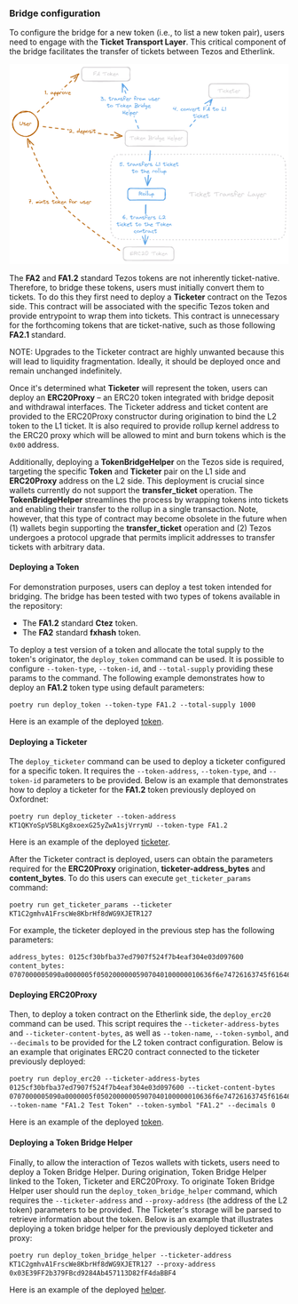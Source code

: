 ### Bridge configuration
To configure the bridge for a new token (i.e., to list a new token pair), users need to engage with the **Ticket Transport Layer**. This critical component of the bridge facilitates the transfer of tickets between Tezos and Etherlink.

![permissionless ticket transfer short illustration](permissionless-ticket-transfer.png)

The **FA2** and **FA1.2** standard Tezos tokens are not inherently ticket-native. Therefore, to bridge these tokens, users must initially convert them to tickets. To do this they first need to deploy a **Ticketer** contract on the Tezos side. This contract will be associated with the specific Tezos token and provide entrypoint to wrap them into tickets. This contract is unnecessary for the forthcoming tokens that are ticket-native, such as those following **FA2.1** standard.

NOTE: Upgrades to the Ticketer contract are highly unwanted because this will lead to liquidity fragmentation. Ideally, it should be deployed once and remain unchanged indefinitely.

Once it's determined what **Ticketer** will represent the token, users can deploy an **ERC20Proxy** – an ERC20 token integrated with bridge deposit and withdrawal interfaces. The Ticketer address and ticket content are provided to the ERC20Proxy constructor during origination to bind the L2 token to the L1 ticket. It is also required to provide rollup kernel address to the ERC20 proxy which will be allowed to mint and burn tokens which is the `0x00` address.

Additionally, deploying a **TokenBridgeHelper** on the Tezos side is required, targeting the specific **Token** and **Ticketer** pair on the L1 side and **ERC20Proxy** address on the L2 side. This deployment is crucial since wallets currently do not support the **transfer_ticket** operation. The **TokenBridgeHelper** streamlines the process by wrapping tokens into tickets and enabling their transfer to the rollup in a single transaction. Note, however, that this type of contract may become obsolete in the future when (1) wallets begin supporting the **transfer_ticket** operation and (2) Tezos undergoes a protocol upgrade that permits implicit addresses to transfer tickets with arbitrary data.

#### Deploying a Token
For demonstration purposes, users can deploy a test token intended for bridging. The bridge has been tested with two types of tokens available in the repository:
- The **FA1.2** standard **Ctez** token.
- The **FA2** standard **fxhash** token.

To deploy a test version of a token and allocate the total supply to the token's originator, the `deploy_token` command can be used. It is possible to configure `--token-type`, `--token-id`, and `--total-supply` providing these params to the command. The following example demonstrates how to deploy an **FA1.2** token type using default parameters:
```shell
poetry run deploy_token --token-type FA1.2 --total-supply 1000
```
Here is an example of the deployed [token](https://oxfordnet.tzkt.io/KT1QKYoSpV5BLKg8xoexG25yZwA1sjVrrymU/operations/).

#### Deploying a Ticketer
The `deploy_ticketer` command can be used to deploy a ticketer configured for a specific token. It requires the `--token-address`, `--token-type`, and `--token-id` parameters to be provided. Below is an example that demonstrates how to deploy a ticketer for the **FA1.2** token previously deployed on Oxfordnet:
```shell
poetry run deploy_ticketer --token-address KT1QKYoSpV5BLKg8xoexG25yZwA1sjVrrymU --token-type FA1.2
```
Here is an example of the deployed [ticketer](https://oxfordnet.tzkt.io/KT1C2gmhvA1FrscWe8KbrHf8dWG9XJETR127/metadata).

After the Ticketer contract is deployed, users can obtain the parameters required for the **ERC20Proxy** origination, **ticketer-address_bytes** and **content_bytes**. To do this users can execute `get_ticketer_params` command:
```shell
poetry run get_ticketer_params --ticketer KT1C2gmhvA1FrscWe8KbrHf8dWG9XJETR127
```

For example, the ticketer deployed in the previous step has the following parameters:
```
address_bytes: 0125cf30bfba37ed7907f524f7b4eaf304e03d097600
content_bytes: 0707000005090a0000005f05020000005907040100000010636f6e74726163745f616464726573730a0000001c050a0000001601aca11e3f7734be9b46df1642a7d5f7d66c7bf6e8000704010000000a746f6b656e5f747970650a0000000b0501000000054641312e32
```

#### Deploying ERC20Proxy
Then, to deploy a token contract on the Etherlink side, the `deploy_erc20` command can be used. This script requires the `--ticketer-address-bytes` and `--ticketer-content-bytes`, as well as `--token-name`, `--token-symbol`, and `--decimals` to be provided for the L2 token contract configuration. Below is an example that originates ERC20 contract connected to the ticketer previously deployed:
```shell
poetry run deploy_erc20 --ticketer-address-bytes 0125cf30bfba37ed7907f524f7b4eaf304e03d097600 --ticket-content-bytes 0707000005090a0000005f05020000005907040100000010636f6e74726163745f616464726573730a0000001c050a0000001601aca11e3f7734be9b46df1642a7d5f7d66c7bf6e8000704010000000a746f6b656e5f747970650a0000000b0501000000054641312e32 --token-name "FA1.2 Test Token" --token-symbol "FA1.2" --decimals 0
```
Here is an example of the deployed [token](http://blockscout.dipdup.net/address/0x03E39FF2b379FBcd9284Ab457113D82fF4daBBF4).

#### Deploying a Token Bridge Helper
Finally, to allow the interaction of Tezos wallets with tickets, users need to deploy a Token Bridge Helper. During origination, Token Bridge Helper linked to the Token, Ticketer and ERC20Proxy. To originate Token Bridge Helper user should run the `deploy_token_bridge_helper` command, which requires the `--ticketer-address` and `--proxy-address` (the address of the L2 token) parameters to be provided. The Ticketer's storage will be parsed to retrieve information about the token. Below is an example that illustrates deploying a token bridge helper for the previously deployed ticketer and proxy:
```shell
poetry run deploy_token_bridge_helper --ticketer-address KT1C2gmhvA1FrscWe8KbrHf8dWG9XJETR127 --proxy-address 0x03E39FF2b379FBcd9284Ab457113D82fF4daBBF4
```
Here is an example of the deployed [helper](https://oxfordnet.tzkt.io/KT1RWw9NyPDZm9jeiEA1hXMd4PgGQVPHYrzj/metadata).

